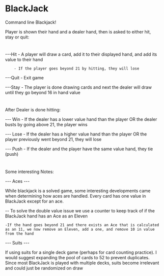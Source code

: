 # BlackJack



Command line Blackjack!

Player is shown their hand and a dealer hand, then is asked to either hit, stay or quit:
#
---Hit - A player will draw a card, add it to their displayed hand, and add its value to their hand

        - If the player goes beyond 21 by hitting, they will lose
        
---Quit - Exit game

---Stay - The player is done drawing cards and next the dealer will draw until they go beyond 16 in hand value

#
After Dealer is done hitting:

--- Win - If the dealer has a lower value hand than the player OR the dealer busts by going above 21, the player wins

--- Lose - If the dealer has a higher value hand than the player OR the player previously went beyond 21, they will lose

--- Push - If the dealer and the player have the same value hand, they tie (push)

#
Some interesting Notes:

--- Aces ---

While blackjack is a solved game, some interesting developments came when determining how aces are handled. Every card has one value in BlackJack except for an ace.

-- To solve the double value issue we use a counter to keep track of if the BlackJack hand has an Ace as an Eleven

    -If the hand goes beyond 21 and there exists an Ace that is calculated as an 11, we now remove an Eleven, add a one, and remove 10 in value from the hand
    
--- Suits ---

If using suits for a single deck game (perhaps for card counting practice). I would suggest expanding the pool of cards to 52 to prevent duplicates. Since most BlackJack is played with multiple decks, suits become irrelevant and could just be randomized on draw
